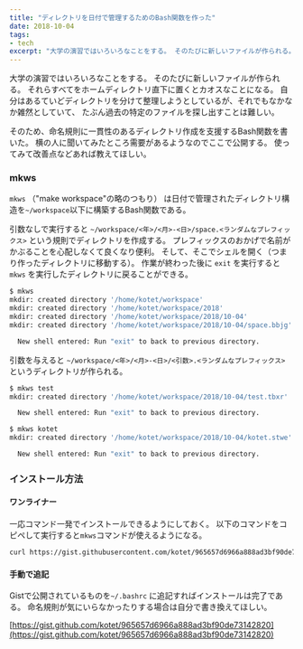 ```yaml
---
title: "ディレクトリを日付で管理するためのBash関数を作った"
date: 2018-10-04
tags:
- tech
excerpt: "大学の演習ではいろいろなことをする。 そのたびに新しいファイルが作られる。 それらすべてをホームディレクトリ直下に置くとカオスなことになる。 自分はあるていどディレクトリを分けて整理しようとしているが、それでもなかなか雑然としていて、 たぶん過去の特定のファイルを探し出すことは難しい。"
---
```


大学の演習ではいろいろなことをする。
そのたびに新しいファイルが作られる。
それらすべてをホームディレクトリ直下に置くとカオスなことになる。
自分はあるていどディレクトリを分けて整理しようとしているが、それでもなかなか雑然としていて、
たぶん過去の特定のファイルを探し出すことは難しい。

そのため、命名規則に一貫性のあるディレクトリ作成を支援するBash関数を書いた。
横の人に聞いてみたところ需要があるようなのでここで公開する。
使ってみて改善点などあれば教えてほしい。

### mkws

`mkws` （"make workspace"の略のつもり）
は日付で管理されたディレクトリ構造を`~/workspace`以下に構築するBash関数である。

引数なしで実行すると `~/workspace/<年>/<月>-<日>/space.<ランダムなプレフィックス>`
という規則でディレクトリを作成する。
プレフィックスのおかげで名前がかぶることを心配しなくて良くなり便利。
そして、そこでシェルを開く（つまり作ったディレクトリに移動する）。
作業が終わった後に `exit` を実行すると `mkws` を実行したディレクトリに戻ることができる。

```bash
$ mkws 
mkdir: created directory '/home/kotet/workspace'
mkdir: created directory '/home/kotet/workspace/2018'
mkdir: created directory '/home/kotet/workspace/2018/10-04'
mkdir: created directory '/home/kotet/workspace/2018/10-04/space.bbjg'

  New shell entered: Run "exit" to back to previous directory.

```

引数を与えると
`~/workspace/<年>/<月>-<日>/<引数>.<ランダムなプレフィックス>`
というディレクトリが作られる。

```bash
$ mkws test
mkdir: created directory '/home/kotet/workspace/2018/10-04/test.tbxr'

  New shell entered: Run "exit" to back to previous directory.

$ mkws kotet
mkdir: created directory '/home/kotet/workspace/2018/10-04/kotet.stwe'

  New shell entered: Run "exit" to back to previous directory.

```

### インストール方法

#### ワンライナー

一応コマンド一発でインストールできるようにしておく。
以下のコマンドをコピペして実行すると`mkws`コマンドが使えるようになる。

```bash
curl https://gist.githubusercontent.com/kotet/965657d6966a888ad3bf90de73142820/raw/mkws.sh >> ~/.bashrc && source ~/.bashrc
```

#### 手動で追記

Gistで公開されているものを`~/.bashrc` に追記すればインストールは完了である。
命名規則が気にいらなかったりする場合は自分で書き換えてほしい。

[https://gist.github.com/kotet/965657d6966a888ad3bf90de73142820](https://gist.github.com/kotet/965657d6966a888ad3bf90de73142820)